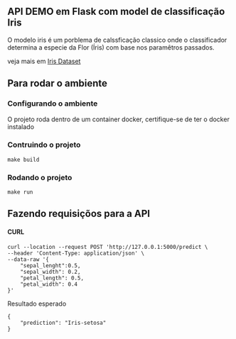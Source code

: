 ## API DEMO em Flask com model de classificação Iris

O modelo iris é um porblema de calssficação classico onde o classificador determina a especie da Flor (Íris) com base nos paramêtros passados.

veja mais em [Iris Dataset](https://archive.ics.uci.edu/ml/datasets/iris)

## Para rodar o ambiente

### Configurando o ambiente

O projeto roda dentro de um container docker, certifique-se de ter o docker instalado

### Contruindo o projeto

`make build`
### Rodando o projeto

`make run`

## Fazendo requisiçõos para a API

#### CURL

```
curl --location --request POST 'http://127.0.0.1:5000/predict \
--header 'Content-Type: application/json' \
--data-raw '{
    "sepal_lenght":0.5,
    "sepal_width": 0.2,
    "petal_length": 0.5,
    "petal_width": 0.4
}'
```

Resultado esperado

```
{
    "prediction": "Iris-setosa"
}
```
